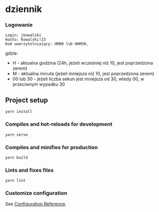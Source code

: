# dziennik

### Logowanie

```
Login: jkowalski
Hasło: Kowalski!23
Kod uwerzytelniający: HM00 lub HHM30,
```

gdzie:
* H - aktualna godzina (24h, jeżeli wcześniej niż 10, jest poprzedzona zerem)
* M - aktualna minuta (jeżeli mniejsza niż 10, jest poprzedzona zerem)
* 00 lub 30 - jeżeli liczba sekun jest mniejsza od 30, wtedy 00, w przeciwnym wypadku 30

## Project setup

```
yarn install
```

### Compiles and hot-reloads for development

```
yarn serve
```

### Compiles and minifies for production

```
yarn build
```

### Lints and fixes files

```
yarn lint
```

### Customize configuration

See [Configuration Reference](https://cli.vuejs.org/config/).
